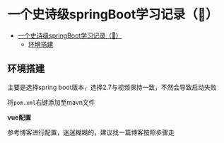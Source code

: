 # 一个史诗级springBoot学习记录（🤣）

- [一个史诗级springBoot学习记录（🤣）](#一个史诗级springboot学习记录)
  - [环境搭建](#环境搭建)

## 环境搭建

主要是选择spring boot版本，选择2.7与视频保持一致，不然会导致启动失败

将`pom.xml`右键添加至mavn文件


**vue配置**

参考博客进行配置，迷迷糊糊的，建议找一篇博客按照步骤走


